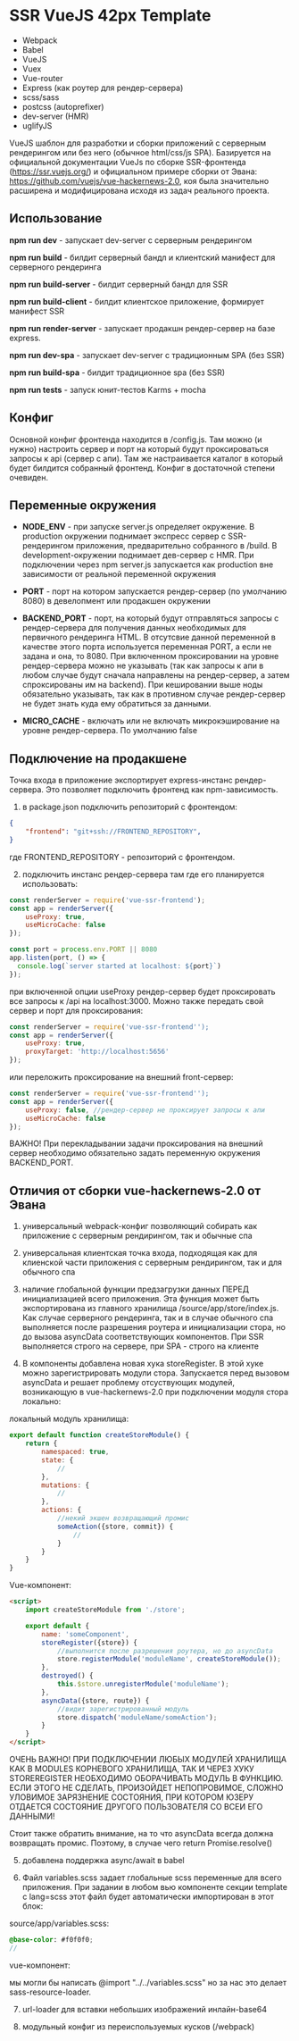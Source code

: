 # SSR VueJS 42px Template

* Webpack
* Babel
* VueJS
* Vuex
* Vue-router
* Express (как роутер для рендер-сервера)
* scss/sass
* postcss (autoprefixer)
* dev-server (HMR)
* uglifyJS

VueJS шаблон для разработки и cборки приложений с серверным рендерингом или без него (обычное html/css/js SPA). 
Базируется на официальной документации VueJs по сборке SSR-фронтенда (https://ssr.vuejs.org/) и официальном примере сборки от Эвана: https://github.com/vuejs/vue-hackernews-2.0, коя была значительно расширена и модифицирована исходя из задач реального проекта. 


## Использование

**npm run dev** - запускает dev-server с серверным рендерингом

**npm run build** - билдит серверный бандл и клиентский манифест для серверного рендеринга

**npm run build-server** - билдит серверный бандл для SSR

**npm run build-client** - билдит клиентское приложение, формирует манифест SSR 

**npm run render-server** - запускает продакшн рендер-сервер на базе express. 

**npm run dev-spa** - запускает dev-server с традиционным SPA (без SSR)

**npm run build-spa** - билдит традиционное spa (без SSR)

**npm run tests** - запуск юнит-тестов Karms + mocha 

## Конфиг 

Основной конфиг фронтенда находится в /config.js. 
Там можно (и нужно) настроить сервер и порт на который будут проксироваться запросы к api (сервер с апи). Там же настраивается каталог в который будет билдится собранный фронтенд. 
Конфиг в достаточной степени очевиден. 

## Переменные окружения 

* **NODE_ENV** - при запуске server.js определяет окружение. В production окружении поднимает экспресс сервер с SSR-рендерингом приложения, предварительно собранного в /build. В development-окружении поднимает дев-сервер с HMR. При подключении через npm server.js запускается как production вне зависимости от реальной переменной окружения 

* **PORT** - порт на котором запускается рендер-сервер (по умолчанию 8080) в девелопмент или продакшен окружении 

* **BACKEND_PORT** - порт, на который будут отправляться запросы с рендер-сервера для получения данных необходимых для первичного рендеринга HTML. В отсутсвие данной переменной в качестве этого порта используется переменная PORT, а если не задана и она, то 8080. При включенном проксировании на уровне рендер-сервера можно не указывать (так как запросы к апи в любом случае будут сначала направлены на рендер-сервер, а затем спроксированы им на backend). При кешировании выше ноды обязательно указывать, так как в противном случае рендер-сервер не будет знать куда ему обратиться за данными. 

* **MICRO_CACHE** - включать или не включать микрокэширование на уровне рендер-сервера. По умолчанию false  


## Подключение на продакшене 

Точка входа в приложение экспортирует express-инстанс рендер-сервера. 
Это позволяет подключить фронтенд как npm-зависимость.

1) в package.json подключить репозиторий с фронтендом: 
```json
{
    "frontend": "git+ssh://FRONTEND_REPOSITORY",
}
```

где FRONTEND_REPOSITORY - репозиторий с фронтендом. 

2) подключить инстанс рендер-сервера там где его планируется использовать:
```javascript
const renderServer = require('vue-ssr-frontend');
const app = renderServer({
    useProxy: true,
    useMicroCache: false 
});

const port = process.env.PORT || 8080
app.listen(port, () => {
  console.log(`server started at localhost: ${port}`)
});
```
при включенной опции useProxy рендер-сервер будет проксировать все запросы к /api на localhost:3000. 
Можно также передать свой сервер и порт для проксирования:

```javascript
const renderServer = require('vue-ssr-frontend'');
const app = renderServer({
    useProxy: true,
    proxyTarget: 'http://localhost:5656'
});
```

или переложить проксирование на внешний front-сервер: 
```javascript
const renderServer = require('vue-ssr-frontend'');
const app = renderServer({
    useProxy: false, //рендер-сервер не проксирует запросы к апи
    useMicroCache: false 
});
```
ВАЖНО! При перекладывании задачи проксирования на внешний сервер необходимо обязательно задать переменную окружения BACKEND_PORT. 



## Отличия от сборки vue-hackernews-2.0 от Эвана 

1) универсальный webpack-конфиг позволяющий собирать как приложение с серверным рендирингом, так и обычные спа

2) универсальная клиентская точка входа, подходящая как для клиенской части приложения с серверным рендирингом, так и для обычного спа

3) наличие глобальной функции предзагрузки данных ПЕРЕД инициализацией всего приложения. Эта функция может быть экспортирована из главного хранилища /source/app/store/index.js. Как случае серверного рендеринга, так и в случае обычного спа выполняется после разрешения роутера и инициализации стора, но до вызова asyncData соответствующих компонентов. 
При SSR выполняется строго на сервере, при SPA - строго на клиенте 

4) В компоненты добавлена новая хука storeRegister. В этой хуке можно зарегистрировать модули стора. Запускается перед вызовом asyncData и решает проблему отсуствующих модулей, возникающую в vue-hackernews-2.0 при подключении модуля стора локально:

локальный модуль хранилища:
```javascript
export default function createStoreModule() {
    return {
        namespaced: true, 
        state: {
            //
        },
        mutations: {
            //
        },
        actions: {
            //некий экшен возвращающий промис
            someAction({store, commit}) {
                //
            }
        }
    }
}
```


Vue-компонент:
```html 
<script> 
    import createStoreModule from './store';

    export default {
        name: 'someComponent', 
        storeRegister({store}) {
            //выполнится после разрешения роутера, но до asyncData
            store.registerModule('moduleName', createStoreModule()); 
        },
        destroyed() {
            this.$store.unregisterModule('moduleName');
        },
        asyncData({store, route}) {
            //видит зарегистрированный модуль
            store.dispatch('moduleName/someAction');
        }
    }
</script>
```

ОЧЕНЬ ВАЖНО! ПРИ ПОДКЛЮЧЕНИИ ЛЮБЫХ МОДУЛЕЙ ХРАНИЛИЩА КАК В MODULES КОРНЕВОГО ХРАНИЛИЩА, ТАК И ЧЕРЕЗ ХУКУ STOREREGISTER НЕОБХОДИМО ОБОРАЧИВАТЬ МОДУЛЬ В ФУНКЦИЮ. ЕСЛИ ЭТОГО НЕ СДЕЛАТЬ, ПРОИЗОЙДЕТ НЕПОПРОВИМОЕ, СЛОЖНО УЛОВИМОЕ ЗАРЯЗНЕНИЕ СОСТОЯНИЯ, ПРИ КОТОРОМ ЮЗЕРУ ОТДАЕТСЯ СОСТОЯНИЕ ДРУГОГО ПОЛЬЗОВАТЕЛЯ СО ВСЕИ ЕГО ДАННЫМИ!

Стоит также обратить внимание, на то что asyncData всегда должна возвращать промис. Поэтому, в случае чего return Promise.resolve()

5) добавлена поддержка async/await в babel 

6) Файл variables.scss задает глобальные scss переменные для всего приложения. При задании в любом вью компоненте секции template c lang=scss этот файл будет автоматически импортирован в этот блок:

source/app/variables.scss:
```scss
@base-color: #f0f0f0;
//
```

vue-компонент:
<style lang="scss" scoped> 

.class-a {
    color: $base-color 
}

</style>

мы могли бы написать @import "../../variables.scss" но за нас это делает sass-resource-loader. 

7) url-loader для вставки небольших изображений инлайн-base64

8) модульный конфиг из переиспользуемых кусков (/webpack)






